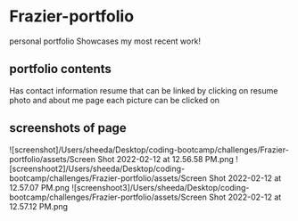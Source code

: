 # Frazier-portfolio
personal portfolio 
Showcases my most recent work!

## portfolio contents 
Has contact information
resume that can be linked by clicking on resume
photo and about me page
each picture can be clicked on

## screenshots of page
![screenshot]/Users/sheeda/Desktop/coding-bootcamp/challenges/Frazier-portfolio/assets/Screen Shot 2022-02-12 at 12.56.58 PM.png
![screenshoot2]/Users/sheeda/Desktop/coding-bootcamp/challenges/Frazier-portfolio/assets/Screen Shot 2022-02-12 at 12.57.07 PM.png
![screenshoot3]/Users/sheeda/Desktop/coding-bootcamp/challenges/Frazier-portfolio/assets/Screen Shot 2022-02-12 at 12.57.12 PM.png